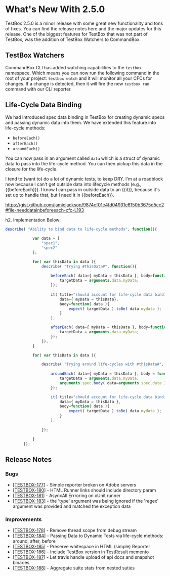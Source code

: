 # What's New With 2.5.0

TestBox 2.5.0 is a minor release with some great new functionality and tons of fixes.  You can find the release notes here and the major updates for this release. One of the biggest features for TestBox that was not part of TestBox, was the addition of TestBox Watchers to CommandBox.

## TestBox Watchers

CommandBox CLI has added watching capabilities to the `testbox` namespace.  Which means you can now run the following command in the root of your project: `testbox watch` and it will monitor all your CFCs for changes.  If a change is detected, then it will fire the new `testbox run` command with our CLI reporter.

## Life-Cycle Data Binding
We had introduced spec data binding in TestBox for creating dynamic specs and passing dynamic data into them.  We have extended this feature into life-cycle methods:

* `beforeEach()`
* `afterEach()`
* `aroundEach()`

You can now pass in an argument called `data` which is a struct of dynamic data to pass into the life-cycle method.  You can then pickup this data in the closure for the life-cycle. 

I tend to (want to) do a lot of dynamic tests, to keep DRY. I'm at a roadblock now because I can't get outside data into lifecycle methods (e.g., {{beforeEach}}). I know I can pass in outside data to an {{it}}, because it's set up to handle that, but I need it in {{beforeEach}}.

https://gist.github.com/jamiejackson/9874cf01e4fd04931e6150b3675d5cc2#file-needdatainbeforeeach-cfc-L193

h2. Implementation Below:

```js
describe( "Ability to bind data to life-cycle methods", function(){
			
			var data = [
				"spec1",
				"spec2"
			];

			for( var thisData in data ){
				describe( "Trying #thisData#", function(){
					
					beforeEach( data={ myData = thisData }, body=function( currentSpec, data ){
						targetData = arguments.data.myData;
					});
					
					it( title="should account for life-cycle data binding", 
						data={ myData = thisData},
						body=function( data ){
							expect(	targetData ).toBe( data.mydata );
						}
					);

					afterEach( data={ myData = thisData }, body=function( currentSpec, data ){
						targetData = arguments.data.myData;
					});
				});
			}

			for( var thisData in data ){

				describe( "Trying around life-cycles with #thisData#", function(){
					
					aroundEach( data={ myData = thisData }, body = function( spec, suite, data ){
						targetData = arguments.data.myData;
						arguments.spec.body( data=arguments.spec.data );
					});

					it( title="should account for life-cycle data binding", 
						data={ myData = thisData },
						body=function( data ){
							expect(	targetData ).toBe( data.mydata );
						}
					);
				
				});

			}
		});
```

## Release Notes    

### Bugs
* [<a href='https://ortussolutions.atlassian.net/browse/TESTBOX-177'>TESTBOX-177</a>] - Simple reporter broken on Adobe servers
* [<a href='https://ortussolutions.atlassian.net/browse/TESTBOX-180'>TESTBOX-180</a>] - HTML Runner links should include directory param
* [<a href='https://ortussolutions.atlassian.net/browse/TESTBOX-181'>TESTBOX-181</a>] - AsyncAll Errroring on xUnit runner
* [<a href='https://ortussolutions.atlassian.net/browse/TESTBOX-183'>TESTBOX-183</a>] - the &#39;type&#39; argument was being ignored if the &#39;regex&#39; argument was provided and matched the exception data          

### Improvements
* [<a href='https://ortussolutions.atlassian.net/browse/TESTBOX-178'>TESTBOX-178</a>] - Remove thread scope from debug stream
* [<a href='https://ortussolutions.atlassian.net/browse/TESTBOX-184'>TESTBOX-184</a>] - Passing Data to Dynamic Tests via life-cycle methods: around, after, before
* [<a href='https://ortussolutions.atlassian.net/browse/TESTBOX-185'>TESTBOX-185</a>] - Preserve whitespace in HTML (simple) Reporter
* [<a href='https://ortussolutions.atlassian.net/browse/TESTBOX-186'>TESTBOX-186</a>] - Include TestBox version in TestResult memento
* [<a href='https://ortussolutions.atlassian.net/browse/TESTBOX-187'>TESTBOX-187</a>] - Let travis handle upload of api docs and snapshot binaries
* [<a href='https://ortussolutions.atlassian.net/browse/TESTBOX-188'>TESTBOX-188</a>] - Aggregate suite stats from nested suties
